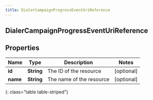 ```yaml
---
title: DialerCampaignProgressEventUriReference
---
```

## DialerCampaignProgressEventUriReference


## Properties

| Name | Type | Description | Notes |
| ------------ | ------------- | ------------- | ------------- |
| **id** | <!----><!---->**String**<!----> | The ID of the resource |  [optional] |
| **name** | <!----><!---->**String**<!----> | The name of the resource |  [optional] |
{: class="table table-striped"}



